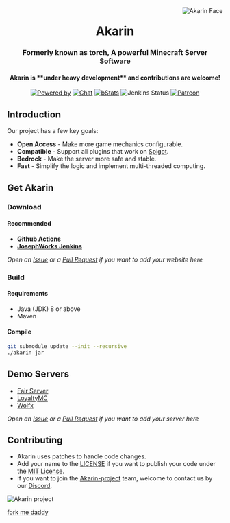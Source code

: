 <img src="https://i.loli.net/2018/05/17/5afd869c443ef.png" alt="Akarin Face" align="right">
<div align="center">
  <h1>Akarin</h1>
  <h3>Formerly known as torch, A powerful Minecraft Server Software</h3>
  <h4>Akarin is **under heavy development** and contributions are welcome!</h4>

[![Powered by](https://img.shields.io/badge/Powered_by-Akarin_project-ee6aa7.svg?style=flat)](https://akarin.app/)
[![Chat](https://img.shields.io/badge/chat-on%20discord-7289da.svg)](https://discord.gg/fw2pJAj)
[![bStats](https://img.shields.io/badge/bStats-Torch-0099ff.svg?style=flat)](https://bstats.org/plugin/bukkit/Torch)
![Jenkins Status](https://img.shields.io/jenkins/build?jobUrl=http%3A%2F%2Fjosephworks.ddns.net%3A8080%2Fjob%2FAkarin%2Fjob%2F1.15.2)
[![Patreon](https://img.shields.io/badge/Patreon-Donate-yellow.svg?style=flat)](https://www.patreon.com/akarinproject)
</div>

Introduction
---

Our project has a few key goals:

* **Open Access** - Make more game mechanics configurable.
* **Compatible** - Support all plugins that work on [Spigot](https://hub.spigotmc.org/stash/projects/SPIGOT/repos/spigot/browse).
* **Bedrock** - Make the server more safe and stable.
* **Fast** - Simplify the logic and implement multi-threaded computing.

Get Akarin
---

### Download

#### Recommended

+ [**Github Actions**](https://github.com/Akarin-project/Akarin/actions)
+ [**JosephWorks Jenkins**](http://josephworks.ddns.net:8080/job/Akarin-project/job/Akarin-1.15.2)

*Open an [Issue](https://github.com/Akarin-project/Akarin/issues) or a [Pull Request](https://github.com/Akarin-project/Akarin/pulls) if you want to add your website here*

### Build

#### Requirements

* Java (JDK) 8 or above
* Maven

#### Compile

```sh
git submodule update --init --recursive
./akarin jar
```

Demo Servers
---

* [Fair Server](https://fairserver.ru)
* [LoyaltyMC](https://www.loyaltymc.net/)
* [Wolfx](https://wolfx.jp/)

*Open an [Issue](https://github.com/Akarin-project/Akarin/issues) or a [Pull Request](https://github.com/Akarin-project/Akarin/pulls) if you want to add your server here*

Contributing
---

* Akarin uses patches to handle code changes.
* Add your name to the [LICENSE](https://github.com/Akarin-project/Akarin/blob/master/LICENSE.md) if you want to publish your code under the [MIT License](https://github.com/Akarin-project/Akarin/blob/master/licenses/MIT.md).
* If you want to join the [Akarin-project](https://github.com/Akarin-project) team, welcome to contact us by our [Discord](https://discord.gg/fw2pJAj).

![Akarin project](https://i.loli.net/2018/05/13/5af7fbbfbcddf.png)

[fork me daddy](https://www.amazon.com/s?k=fork)
